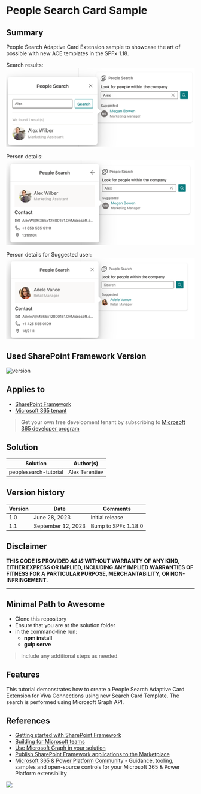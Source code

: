 # People Search Card Sample

## Summary

People Search Adaptive Card Extension sample to showcase the art of possible with new ACE templates in the SPFx 1.18.

Search results:
![Search results](./assets/search-results.png)

Person details:
![Person details](./assets/qv-person.png)

Person details for Suggested user:
![Person details for Suggested user](./assets/qv-suggested.png)

## Used SharePoint Framework Version

![version](https://img.shields.io/badge/version-1.18.0--beta.1-yellow.svg)

## Applies to

- [SharePoint Framework](https://aka.ms/spfx)
- [Microsoft 365 tenant](https://docs.microsoft.com/en-us/sharepoint/dev/spfx/set-up-your-developer-tenant)

> Get your own free development tenant by subscribing to [Microsoft 365 developer program](http://aka.ms/o365devprogram)


## Solution

| Solution    | Author(s)                                               |
| ----------- | ------------------------------------------------------- |
| peoplesearch-tutorial | Alex Terentiev |

## Version history

| Version | Date             | Comments        |
| ------- | ---------------- | --------------- |
| 1.0     | June 28, 2023 | Initial release |
| 1.1     | September 12, 2023 | Bump to SPFx 1.18.0 |

## Disclaimer

**THIS CODE IS PROVIDED _AS IS_ WITHOUT WARRANTY OF ANY KIND, EITHER EXPRESS OR IMPLIED, INCLUDING ANY IMPLIED WARRANTIES OF FITNESS FOR A PARTICULAR PURPOSE, MERCHANTABILITY, OR NON-INFRINGEMENT.**

---

## Minimal Path to Awesome

- Clone this repository
- Ensure that you are at the solution folder
- in the command-line run:
  - **npm install**
  - **gulp serve**

> Include any additional steps as needed.

## Features

This tutorial demonstrates how to create a People Search Adaptive Card Extension for Viva Connections using new Search Card Template. The search is performed using Microsoft Graph API.

## References

- [Getting started with SharePoint Framework](https://docs.microsoft.com/en-us/sharepoint/dev/spfx/set-up-your-developer-tenant)
- [Building for Microsoft teams](https://docs.microsoft.com/en-us/sharepoint/dev/spfx/build-for-teams-overview)
- [Use Microsoft Graph in your solution](https://docs.microsoft.com/en-us/sharepoint/dev/spfx/web-parts/get-started/using-microsoft-graph-apis)
- [Publish SharePoint Framework applications to the Marketplace](https://docs.microsoft.com/en-us/sharepoint/dev/spfx/publish-to-marketplace-overview)
- [Microsoft 365 & Power Platform Community](https://aka.ms/community/home) - Guidance, tooling, samples and open-source controls for your Microsoft 365 & Power Platform extensibility

<img src="https://pnptelemetry.azurewebsites.net/sp-dev-fx-aces/samples/InputCard-PeopleSearch" />
